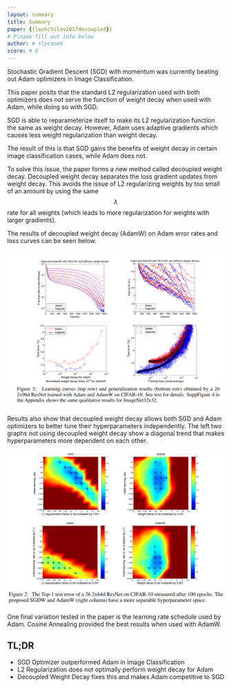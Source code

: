 ```yaml
---
layout: summary
title: Summary
paper: {{loshchilov2017decoupled}}
# Please fill out info below
author: # slycane9
score: # 8
---
```


Stochastic Gradient Descent (SGD) with momentum was currently beating out Adam optimizers in Image Classification.

This paper posits that the standard L2 regularization used with both optimizers does not serve the function of weight decay when used with Adam, while doing so with SGD.

SGD is able to reparameterize itself to make its L2 regularization function the same as weight decay.  However, Adam uses adaptive gradients which causes less weight regularization than weight decay.

The result of this is that SGD gains the benefits of weight decay in certain image classification cases, while Adam does not.


To solve this issue, the paper forms a new method called decoupled weight decay.  Decoupled weight decay separates the loss gradient updates from weight decay.  This avoids the issue of L2 regularizing weights by too small of an amount by using the same $$\lambda$$ rate for all weights (which leads to more regularization for weights with larger gradients).


The results of decoupled weight decay (AdamW) on Adam error rates and loss curves can be seen below.

![adamvsadamw](loshchilov2017decoupled_2b.png)


Results also show that decoupled weight decay allows both SGD and Adam optimizers to better tune their hyperparameters independently.  The left two graphs not using decoupled weight decay show a diagonal trend that makes hyperparameters more dependent on each other.

![sgdvsadamw](loshchilov2017decoupled_2a.png)


One final variation tested in the paper is the learning rate schedule used by Adam.  Cosine Annealing provided the best results when used with AdamW.


## TL;DR
* SGD Optimizer outperformed Adam in Image Classification
* L2 Regularization does not optimally perform weight decay for Adam
* Decoupled Weight Decay fixes this and makes Adam competitive to SGD
